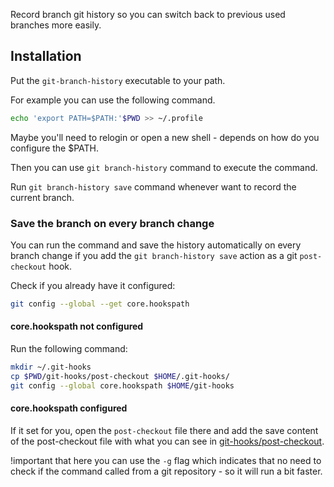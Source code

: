 Record branch git history so you can switch back to previous used branches more
easily.

## Installation

Put the `git-branch-history` executable to your path.

For example you can use the following command.
```sh
echo 'export PATH=$PATH:'$PWD >> ~/.profile
```

Maybe you'll need to relogin or open a new shell - depends on how do you
configure the $PATH.

Then you can use `git branch-history` command to execute the command.

Run `git branch-history save` command whenever want to record the current
branch.

### Save the branch on every branch change

You can run the command and save the history automatically on every branch
change if you add the `git branch-history save` action as a git `post-checkout`
hook.

Check if you already have it configured:
```sh
git config --global --get core.hookspath
```

#### core.hookspath not configured

Run the following command:

```sh
mkdir ~/.git-hooks
cp $PWD/git-hooks/post-checkout $HOME/.git-hooks/
git config --global core.hookspath $HOME/git-hooks
```

#### core.hookspath configured

If it set for you, open the `post-checkout` file there and add the save content
of the post-checkout file with what you can see in
[git-hooks/post-checkout](./git-hooks/post-checkout).

!important that here you can use the `-g` flag which indicates that no need to
check if the command called from a git repository - so it will run a bit
faster.
